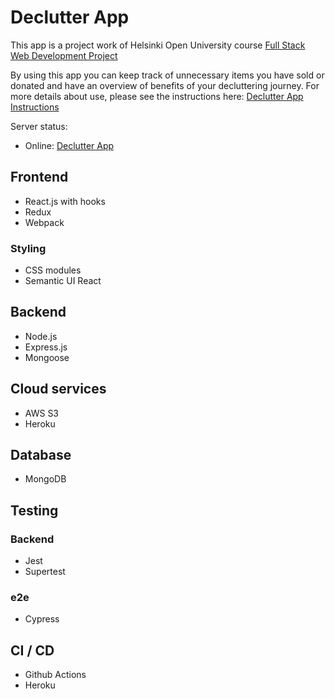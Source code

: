 # Declutter App

This app is a project work of Helsinki Open University course [Full Stack Web Development Project](https://courses.helsinki.fi/en/aytkt21010/129098202)

By using this app you can keep track of unnecessary items you have sold or donated and have an overview of benefits of your decluttering journey. For more details about use, please see the instructions here: [Declutter App Instructions](./instructions/instructions.md)

Server status:

* Online: [Declutter App](https://declutterapp.herokuapp.com/)

## Frontend

* React.js with hooks
* Redux
* Webpack

### Styling

* CSS modules
* Semantic UI React 

## Backend

* Node.js
* Express.js
* Mongoose

## Cloud services

* AWS S3
* Heroku 

## Database

* MongoDB

## Testing

### Backend

* Jest
* Supertest

### e2e

* Cypress 

## CI / CD

* Github Actions
* Heroku

